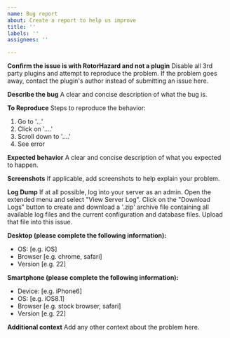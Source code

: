 ```yaml
---
name: Bug report
about: Create a report to help us improve
title: ''
labels: ''
assignees: ''

---
```


**Confirm the issue is with RotorHazard and not a plugin**
Disable all 3rd party plugins and attempt to reproduce the problem. If the problem goes away, contact the plugin's author instead of submitting an issue here.

**Describe the bug**
A clear and concise description of what the bug is.

**To Reproduce**
Steps to reproduce the behavior:
1. Go to '...'
2. Click on '....'
3. Scroll down to '....'
4. See error

**Expected behavior**
A clear and concise description of what you expected to happen.

**Screenshots**
If applicable, add screenshots to help explain your problem.

**Log Dump**
If at all possible, log into your server as an admin. Open the extended menu and select "View Server Log". Click on the "Download Logs" button to create and download a '.zip' archive file containing all available log files and the current configuration and database files. Upload that file into this issue.

**Desktop (please complete the following information):**
 - OS: [e.g. iOS]
 - Browser [e.g. chrome, safari]
 - Version [e.g. 22]

**Smartphone (please complete the following information):**
 - Device: [e.g. iPhone6]
 - OS: [e.g. iOS8.1]
 - Browser [e.g. stock browser, safari]
 - Version [e.g. 22]

**Additional context**
Add any other context about the problem here.
